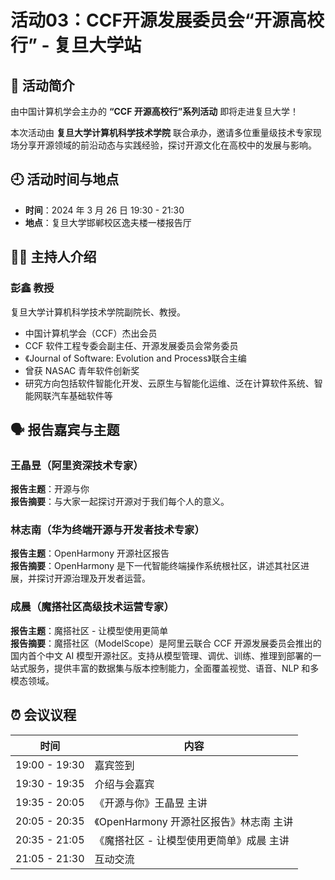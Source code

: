 # 活动03：CCF开源发展委员会“开源高校行” - 复旦大学站

## 📢 活动简介

由中国计算机学会主办的 **“CCF 开源高校行”系列活动** 即将走进复旦大学！

本次活动由 **复旦大学计算机科学技术学院** 联合承办，邀请多位重量级技术专家现场分享开源领域的前沿动态与实践经验，探讨开源文化在高校中的发展与影响。

## 🕘 活动时间与地点

- **时间**：2024 年 3 月 26 日 19:30 - 21:30  
- **地点**：复旦大学邯郸校区逸夫楼一楼报告厅  

## 🧑‍🏫 主持人介绍

### 彭鑫 教授

复旦大学计算机科学技术学院副院长、教授。

- 中国计算机学会（CCF）杰出会员
- CCF 软件工程专委会副主任、开源发展委员会常务委员
- 《Journal of Software: Evolution and Process》联合主编
- 曾获 NASAC 青年软件创新奖
- 研究方向包括软件智能化开发、云原生与智能化运维、泛在计算软件系统、智能网联汽车基础软件等

## 🗣️ 报告嘉宾与主题

### 王晶昱（阿里资深技术专家）

**报告主题**：开源与你  
**报告摘要**：与大家一起探讨开源对于我们每个人的意义。

### 林志南（华为终端开源与开发者技术专家）

**报告主题**：OpenHarmony 开源社区报告  
**报告摘要**：OpenHarmony 是下一代智能终端操作系统根社区，讲述其社区进展，并探讨开源治理及开发者运营。

### 成晨（魔搭社区高级技术运营专家）

**报告主题**：魔搭社区 - 让模型使用更简单  
**报告摘要**：魔搭社区（ModelScope）是阿里云联合 CCF 开源发展委员会推出的国内首个中文 AI 模型开源社区。支持从模型管理、调优、训练、推理到部署的一站式服务，提供丰富的数据集与版本控制能力，全面覆盖视觉、语音、NLP 和多模态领域。

## ⏰ 会议议程

| 时间         | 内容                         |
|--------------|------------------------------|
| 19:00 - 19:30 | 嘉宾签到                     |
| 19:30 - 19:35 | 介绍与会嘉宾                 |
| 19:35 - 20:05 | 《开源与你》王晶昱 主讲      |
| 20:05 - 20:35 | 《OpenHarmony 开源社区报告》林志南 主讲 |
| 20:35 - 21:05 | 《魔搭社区 - 让模型使用更简单》成晨 主讲 |
| 21:05 - 21:30 | 互动交流                     |
